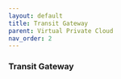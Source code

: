 ```yaml
---
layout: default
title: Transit Gateway 
parent: Virtual Private Cloud
nav_order: 2
---
```


### Transit Gateway